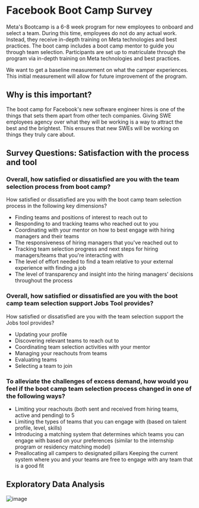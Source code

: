 # Facebook Boot Camp Survey

Meta's Bootcamp is a 6-8 week program for new employees to onboard and select a team. During this time, employees do not do any actual work. Instead, they receive in-depth training on Meta technologies and best practices. The boot camp includes a boot camp mentor to guide you through team selection. Participants are set up to matriculate through the program via in-depth training on Meta technologies and best practices.

We want to get a baseline measurement on what the camper experiences. This initial measurement will allow for future improvement of the program.

## Why is this important?
The boot camp for Facebook's new software engineer hires is one of the things that sets them apart from other tech companies. Giving SWE employees agency over what they will be working is a way to attract the best and the brightest. This ensures that new SWEs will be working on things they truly care about.

## Survey Questions: Satisfaction with the process and tool
### Overall, how satisfied or dissatisfied are you with the team selection process from boot camp?
How satisfied or dissatisfied are you with the boot camp team selection process in the following key dimensions?
- Finding teams and positions of interest to reach out to
- Responding to and tracking teams who reached out to you
- Coordinating with your mentor on how to best engage with hiring managers and their teams
- The responsiveness of hiring managers that you've reached out to
- Tracking team selection progress and next steps for hiring managers/teams that you're interacting with
- The level of effort needed to find a team relative to your external experience with finding a job
- The level of transparency and insight into the hiring managers’ decisions throughout the process

### Overall, how satisfied or dissatisfied are you with the boot camp team selection support Jobs Tool provides?
How satisfied or dissatisfied are you with the team selection support the Jobs tool provides?
- Updating your profile
- Discovering relevant teams to reach out to
- Coordinating team selection activities with your mentor
- Managing your reachouts from teams
- Evaluating teams
- Selecting a team to join

### To alleviate the challenges of excess demand, how would you feel if the boot camp team selection process changed in one of the following ways?
- Limiting your reachouts (both sent and received from hiring teams, active and pending) to 5
- Limiting the types of teams that you can engage with (based on talent profile, level, skills)
- Introducing a matching system that determines which teams you can engage with based on your preferences (similar to the internship program or residency matching model)
- Preallocating all campers to designated pillars Keeping the current system where you and your teams are free to engage with any team that is a good fit

## Exploratory Data Analysis

![image](https://github.com/j-will7378/Facebook_Camper_Survey/assets/133849655/1cb78f03-3bad-404b-9a39-969d98eedb3a)





